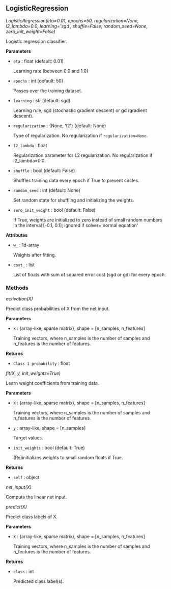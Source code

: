 ## LogisticRegression



*LogisticRegression(eta=0.01, epochs=50, regularization=None, l2_lambda=0.0, learning='sgd', shuffle=False, random_seed=None, zero_init_weight=False)*

Logistic regression classifier.

**Parameters**


- `eta` : float (default: 0.01)

    Learning rate (between 0.0 and 1.0)

- `epochs` : int (default: 50)

    Passes over the training dataset.

- `learning` : str (default: sgd)

    Learning rule, sgd (stochastic gradient descent)
    or gd (gradient descent).

- `regularization` : {None, 'l2'} (default: None)

    Type of regularization. No regularization if
    `regularization=None`.

- `l2_lambda` : float

    Regularization parameter for L2 regularization.
    No regularization if l2_lambda=0.0.

- `shuffle` : bool (default: False)

    Shuffles training data every epoch if True to prevent circles.

- `random_seed` : int (default: None)

    Set random state for shuffling and initializing the weights.

- `zero_init_weight` : bool (default: False)

    If True, weights are initialized to zero instead of small random
    numbers in the interval [-0.1, 0.1];
    ignored if solver='normal equation'

**Attributes**


- `w_` : 1d-array

    Weights after fitting.


- `cost_` : list

    List of floats with sum of squared error cost (sgd or gd) for every
    epoch.

### Methods



*activation(X)*

Predict class probabilities of X from the net input.

**Parameters**


- `X` : {array-like, sparse matrix}, shape = [n_samples, n_features]

    Training vectors, where n_samples is the number of samples and
    n_features is the number of features.

**Returns**


- `Class 1 probability` : float


*fit(X, y, init_weights=True)*

Learn weight coefficients from training data.

**Parameters**


- `X` : {array-like, sparse matrix}, shape = [n_samples, n_features]

    Training vectors, where n_samples is the number of samples and
    n_features is the number of features.

- `y` : array-like, shape = [n_samples]

    Target values.

- `init_weights` : bool (default: True)

    (Re)initializes weights to small random floats if True.

**Returns**


- `self` : object


*net_input(X)*

Compute the linear net input.

*predict(X)*

Predict class labels of X.

**Parameters**


- `X` : {array-like, sparse matrix}, shape = [n_samples, n_features]

    Training vectors, where n_samples is the number of samples and
    n_features is the number of features.

**Returns**


- `class` : int

    Predicted class label(s).